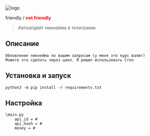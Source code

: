 ![logo](https://i.imgur.com/vn3kC5z.jpg)

friendly / <span style="color:red">**not friendly**</span>

> Автоапдейт никнейма в телеграмм 

## Описание
```
Обновление никнейма по вашим запросам (у меня это курс валют)
Можете это сделать через цикл. Я решил использовать Cron
```

## Установка и запуск

```
python3 -m pip install -r requirements.txt
```

## **Настройка**

```
\main.py
    api_id = #
    api_hash = #
    money = #
```